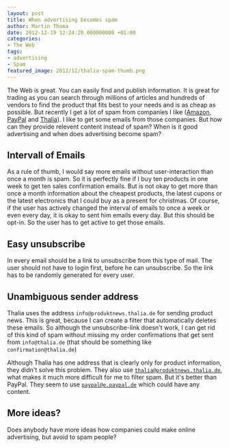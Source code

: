 ```yaml
---
layout: post
title: When advertising becomes spam
author: Martin Thoma
date: 2012-12-19 12:24:20.000000000 +01:00
categories:
- The Web
tags:
- advertising
- Spam
featured_image: 2012/12/thalia-spam-thumb.png
---
```

The Web is great. You can easily find and publish information. It is great for trading as you can search through millions of articles and hundreds of vendors to find the product that fits best to your needs and is as cheap as possible. But recently I get a lot of spam from companies I like (<a href="http://en.wikipedia.org/wiki/Amazon.com">Amazon</a>, <a href="http://en.wikipedia.org/wiki/PayPal">PayPal</a> and <a href="http://en.wikipedia.org/wiki/Thalia_(bookstore_chain)">Thalia</a>). I like to get some emails from those companies. But how can they provide relevent content instead of spam? When is it good advertising and when does advertising become spam?

<h2>Intervall of Emails</h2>
As a rule of thumb, I would say more emails without user-interaction than once a month is spam. So it is perfectly fine if I buy ten products in one week to get ten sales confirmation emails. But is not okay to get more than once a month information about the cheapest products, the latest cupons or the latest electronics that I could buy as a present for christmas. Of course, if the user has actively changed the interval of emails to once a week or even every day, it is okay to sent him emails every day. But this should be opt-in. So the user has to get active to get those emails.

<h2>Easy unsubscribe</h2>
In every email should be a link to unsubscribe from this type of mail. The user should not have to login first, before he can unsubscribe. So the link has to be randomly generated for every user.

<h2>Unambiguous sender address</h2>
Thalia uses the address <code>info@produktnews.thalia.de</code> for sending product news. This is great, because I can create a filter that automatically deletes these emails. So although the unsubscribe-link doesn't work, I can get rid of this kind of spam without missing my order confirmations that get sent from <code>info@thalia.de</code> (that should be something like <code>confirmation@thalia.de</code>)

Although Thalia has one address that is clearly only for product information, they didn't solve this problem. They also use <code>thalia@produktnews.thalia.de</code>, what makes it much more difficult for me to filter spam. But it's better than PayPal. They seem to use <code>paypal@e.paypal.de</code> which could have any content.

<h2>More ideas?</h2>
Does anybody have more ideas how companies could make online advertising, but avoid to spam people?

